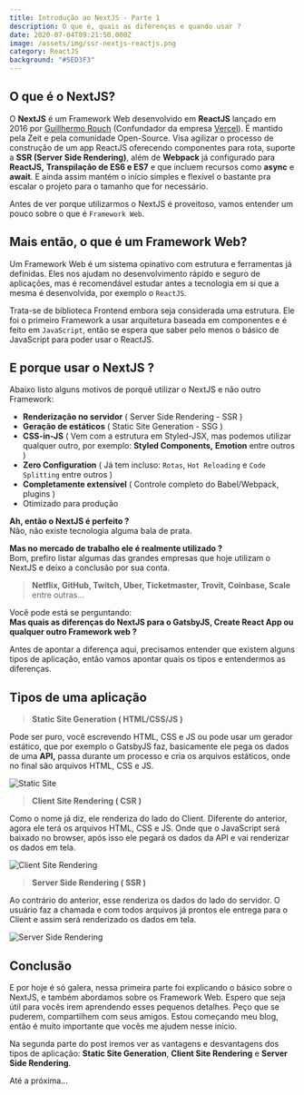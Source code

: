 ```yaml
---
title: Introdução ao NextJS - Parte 1
description: O que é, quais as diferenças e quando usar ?
date: 2020-07-04T09:21:50.000Z
image: /assets/img/ssr-nextjs-reactjs.png
category: ReactJS
background: "#5ED3F3"
---
```


## O que é o NextJS?

O **NextJS** é um Framework Web desenvolvido em **ReactJS** lançado em 2016 por [Guillhermo Rouch](https://github.com/rauchg) (Confundador da empresa [Vercel](https://vercel.com/)). É mantido pela Zeit e pela comunidade Open-Source. Visa agilizar o processo de construção de um app ReactJS oferecendo componentes para rota, suporte a **SSR (Server Side Rendering)**, além de **Webpack** já configurado para **ReactJS,** **Transpilação de ES6 e ES7** e que incluem recursos como **async** e **await**. E ainda assim mantém o início simples e flexível o bastante pra escalar o projeto para o tamanho que for necessário.

Antes de ver porque utilizarmos o NextJS é proveitoso, vamos entender um pouco sobre o que é `Framework Web`.

## Mais então, o que é um Framework Web?

Um Framework Web é um sistema opinativo com estrutura e ferramentas já definidas. Eles nos ajudam no desenvolvimento rápido e seguro de aplicações, mas é recomendável estudar antes a tecnologia em si que a mesma é desenvolvida, por exemplo o `ReactJS`.

Trata-se de biblioteca Frontend embora seja considerada uma estrutura. Ele foi o primeiro Framework a usar arquitetura baseada em componentes e é feito em `JavaScript`, então se espera que saber pelo menos o básico de JavaScript para poder usar o ReactJS.

## E porque usar o NextJS ?

Abaixo listo alguns motivos de porquê utilizar o NextJS e não outro Framework:

- **Renderização no servidor** ( Server Side Rendering - SSR )
- **Geração de estáticos** ( Static Site Generation - SSG )
- **CSS-in-JS** ( Vem com a estrutura em Styled-JSX, mas podemos utilizar qualquer outro, por exemplo: **Styled Components,** **Emotion** entre outros )
- **Zero Configuration** ( Já tem incluso: `Rotas`, `Hot Reloading` e `Code Splitting` entre outros )
- **Completamente extensível** ( Controle completo do Babel/Webpack, plugins )
- Otimizado para produção

**Ah, então o NextJS é perfeito ?**<br/>
Não, não existe tecnologia alguma bala de prata.

**Mas no mercado de trabalho ele é realmente utilizado ?**<br/>
Bom, prefiro listar algumas das grandes empresas que hoje utilizam o NextJS e deixo a conclusão por sua conta.

> **Netflix, GitHub, Twitch, Uber, Ticketmaster, Trovit, Coinbase, Scale** entre outras...

Você pode está se perguntando:<br/>
**Mas quais as diferenças do NextJS para o GatsbyJS, Create React App ou qualquer outro Framework web ?**

Antes de apontar a diferença aqui, precisamos entender que existem alguns tipos de aplicação, então vamos apontar quais os tipos e entendermos as diferenças.

## Tipos de uma aplicação

> **Static Site Generation ( HTML/CSS/JS )**

Pode ser puro, você escrevendo HTML, CSS e JS ou pode usar um gerador estático, que por exemplo o GatsbyJS faz, basicamente ele pega os dados de uma **API,** passa durante um processo e cria os arquivos estáticos, onde no final são arquivos HTML, CSS e JS.

![Static Site](/assets/img/ssg.png "Static Site")

> **Client Site Rendering ( CSR )**

Como o nome já diz, ele renderiza do lado do Client. Diferente do anterior, agora ele terá os arquivos HTML, CSS e JS. Onde que o JavaScript será baixado no browser, após isso ele pegará os dados da API e vai renderizar os dados em tela.

![Client Site Rendering](/assets/img/csr.png "Client Site Rendering")

> **Server Side Rendering ( SSR )**

Ao contrário do anterior, esse renderiza os dados do lado do servidor. O usuário faz a chamada e com todos arquivos já prontos ele entrega para o Client e assim será renderizado os dados em tela.

![Server Side Rendering](/assets/img/ssr.png "Server Side Rendering")

## Conclusão

E por hoje é só galera, nessa primeira parte foi explicando o básico sobre o NextJS, e também abordamos sobre os Framework Web. Espero que seja útil para vocês irem aprendendo esses pequenos detalhes. Peço que se puderem, compartilhem com seus amigos. Estou começando meu blog, então é muito importante que vocês me ajudem nesse início.

Na segunda parte do post iremos ver as vantagens e desvantagens dos tipos de aplicação: **Static Site Generation**, **Client Site Rendering** e **Server Side Rendering**.<br/>

Até a próxima...
